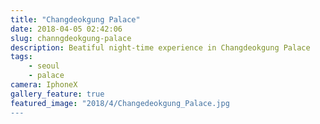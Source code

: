 ```yaml
---
title: "Changdeokgung Palace"
date: 2018-04-05 02:42:06
slug: channgdeokgung-palace
description: Beatiful night-time experience in Changdeokgung Palace
tags:
    - seoul
    - palace
camera: IphoneX
gallery_feature: true
featured_image: "2018/4/Changedeokgung_Palace.jpg
---
```

